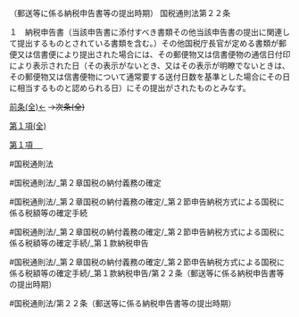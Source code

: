 （郵送等に係る納税申告書等の提出時期）
国税通則法第２２条

１　納税申告書（当該申告書に添付すべき書類その他当該申告書の提出に関連して提出するものとされている書類を含む。）その他国税庁長官が定める書類が郵便又は信書便により提出された場合には、その郵便物又は信書便物の通信日付印により表示された日（その表示がないとき、又はその表示が明瞭でないときは、その郵便物又は信書便物について通常要する送付日数を基準とした場合にその日に相当するものと認められる日）にその提出がされたものとみなす。

[前条(全)←](国税通則法＿＿＿＿＿第２１条_.md)  ~~→次条(全)~~

[第１項(全)](国税通則法＿＿＿＿＿第２２条第１項_.md)  

[第１項 　 ](国税通則法＿＿＿＿＿第２２条第１項.md)  

#国税通則法

#国税通則法/_第２章国税の納付義務の確定

#国税通則法/_第２章国税の納付義務の確定/_第２節申告納税方式による国税に係る税額等の確定手続

#国税通則法/_第２章国税の納付義務の確定/_第２節申告納税方式による国税に係る税額等の確定手続/_第１款納税申告

#国税通則法/_第２章国税の納付義務の確定/_第２節申告納税方式による国税に係る税額等の確定手続/_第１款納税申告/第２２条（郵送等に係る納税申告書等の提出時期）

#国税通則法/第２２条（郵送等に係る納税申告書等の提出時期）

